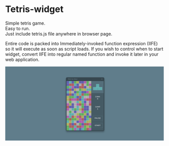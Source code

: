 # Tetris-widget
Simple tetris game.<br />
Easy to run.<br />
Just include tetris.js file anywhere in browser page.

Entire code is packed into Immediately-invoked function expression (IIFE) so it will execute as soon as script loads. If you wish to control when to start widget, convert IIFE into regular named function and invoke it later in your web application.

<img src="./preview.png" alt="preview" />